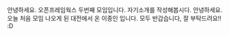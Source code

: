 안녕하세요. 오픈프레임웍스 두번째 모임입니다.
자기소개를 작성해봅시다.
안녕하세요. 오늘 처음 모임 나오게 된 대전에서 온 이종인 입니다.
모두 반갑습니다, 잘 부탁드려요!! :D 
